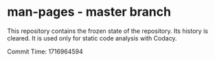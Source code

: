 # man-pages - master branch

This repository contains the frozen state of the repository.
Its history is cleared. It is used only for static code
analysis with Codacy.

Commit Time: 1716964594